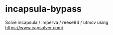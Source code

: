 # incapsula-bypass
Solve incapsula / imperva / reese84 / utmcv using https://www.capsolver.com/
                                      